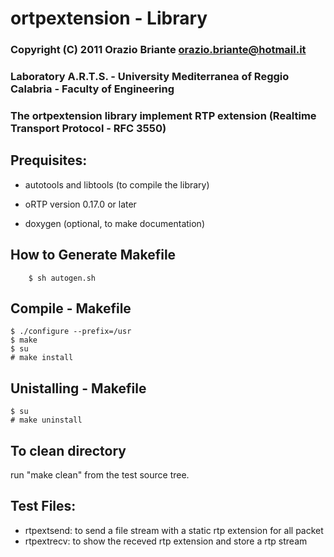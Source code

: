 # ortpextension - Library
### Copyright (C) 2011  Orazio Briante orazio.briante@hotmail.it
### Laboratory A.R.T.S. - University Mediterranea of Reggio Calabria - Faculty of Engineering

### The ortpextension library implement RTP extension (Realtime Transport Protocol - RFC 3550)

## Prequisites:

* autotools and libtools (to compile the library)
* oRTP version 0.17.0 or later

* doxygen (optional, to make documentation)

## How to Generate Makefile
	    $ sh autogen.sh

## Compile - Makefile
    $ ./configure --prefix=/usr
    $ make
    $ su
    # make install

## Unistalling - Makefile
    $ su
    # make uninstall

## To clean directory
 
 run "make clean" from the test source tree.


## Test Files:

* rtpextsend: to send a file stream with a static rtp extension for all packet
* rtpextrecv: to show the receved rtp extension and store a rtp stream

